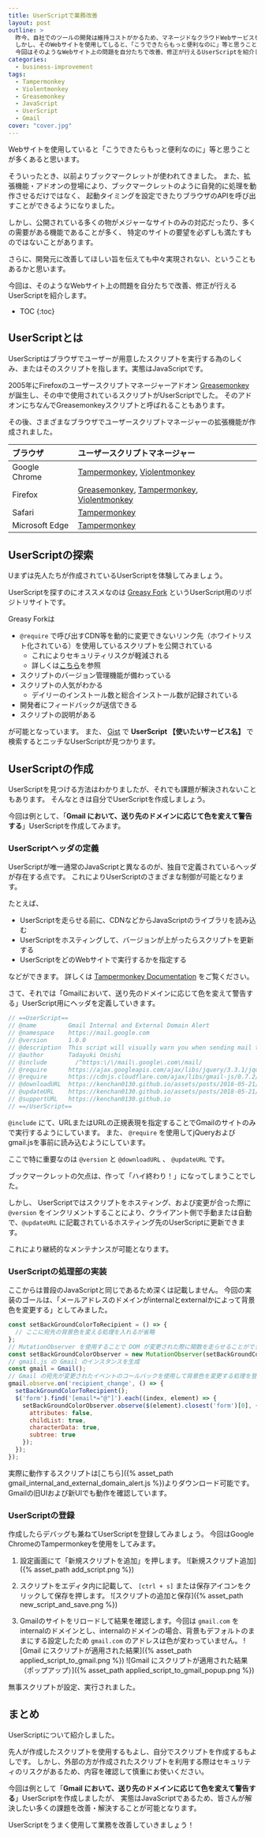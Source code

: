 ```yaml
---
title: UserScriptで業務改善
layout: post
outline: >
  昨今、自社でのツールの開発は維持コストがかるため、マネージドなクラウドWebサービスを使用することが多くなってきています。
  しかし、そのWebサイトを使用してしると、「こうできたらもっと便利なのに」等と思うことも多々あります。
  今回はそのようなWebサイト上の問題を自分たちで改善、修正が行えるUserScriptを紹介します。
categories:
  - business-improvement
tags:
  - Tampermonkey
  - Violentmonkey
  - Greasemonkey
  - JavaScript
  - UserScript
  - Gmail
cover: "cover.jpg"
---
```


Webサイトを使用していると「こうできたらもっと便利なのに」等と思うことが多くあると思います。

そういったとき、以前よりブックマークレットが使われてきました。
また、拡張機能・アドオンの登場により、ブックマークレットのように自発的に処理を動作させるだけではなく、
起動タイミングを設定できたりブラウザのAPIを呼び出すことができるようになりました。

しかし、公開されている多くの物がメジャーなサイトのみの対応だったり、多くの需要がある機能であることが多く、
特定のサイトの要望を必ずしも満たすものではないことがあります。

さらに、開発元に改善してほしい旨を伝えても中々実現されない、ということもあるかと思います。

今回は、そのようなWebサイト上の問題を自分たちで改善、修正が行えるUserScriptを紹介します。

* TOC
{:toc}

## UserScriptとは

UserScriptはブラウザでユーザーが用意したスクリプトを実行する為のしくみ、またはそのスクリプトを指します。実態はJavaScriptです。

2005年にFirefoxのユーザースクリプトマネージャーアドオン [Greasemonkey](https://addons.mozilla.org/ja/firefox/addon/greasemonkey/) が誕生し、その中で使用されているスクリプトがUserScriptでした。
そのアドオンにちなんでGreasemonkeyスクリプトと呼ばれることもあります。

その後、さまざまなブラウザでユーザースクリプトマネージャーの拡張機能が作成されました。

| ブラウザ       | ユーザースクリプトマネージャー                                                                                                                                                                                                   |
|:---------------|:---------------------------------------------------------------------------------------------------------------------------------------------------------------------------------------------------------------------------------|
| Google Chrome  | [Tampermonkey](https://chrome.google.com/webstore/detail/tampermonkey/dhdgffkkebhmkfjojejmpbldmpobfkfo), [Violentmonkey](https://chrome.google.com/webstore/detail/violentmonkey/jinjaccalgkegednnccohejagnlnfdag)               |
| Firefox        | [Greasemonkey](https://addons.mozilla.org/ja/firefox/addon/greasemonkey/), [Tampermonkey](https://addons.mozilla.org/ja/firefox/addon/tampermonkey/), [Violentmonkey](https://addons.mozilla.org/ja/firefox/addon/tampermonkey/) |
| Safari         | [Tampermonkey](http://tampermonkey.net/?browser=safari)                                                                                                                                                                          |
| Microsoft Edge | [Tampermonkey](http://tampermonkey.net/?browser=edge)                                                                                                                                                                            |

## UserScriptの探索

Uまずは先人たちが作成されているUserScriptを体験してみましょう。

UserScriptを探すのにオススメなのは [Greasy Fork](https://greasyfork.org/) というUserScript用のリポジトリサイトです。

Greasy Forkは

- `@require` で呼び出すCDN等を動的に変更できないリンク先（ホワイトリスト化されている）を使用しているスクリプトを公開されている
  - これによりセキュリティリスクが軽減される
  - 詳しくは[こちら](https://greasyfork.org/help/external-scripts)を参照
- スクリプトのバージョン管理機能が備わっている
- スクリプトの人気がわかる
  - デイリーのインストール数と総合インストール数が記録されている
- 開発者にフィードバックが送信できる
- スクリプトの説明がある

が可能となっています。
また、 [Gist](https://gist.github.com/) で **UserScript 【使いたいサービス名】** で検索するとニッチなUserScriptが見つかります。

## UserScriptの作成

UserScriptを見つける方法はわかりましたが、それでも課題が解決されないこともあります。
そんなときは自分でUserScriptを作成しましょう。

今回は例として、「**Gmail において、送り先のドメインに応じて色を変えて警告する**」UserScriptを作成してみます。

### UserScriptヘッダの定義

UserScriptが唯一通常のJavaScriptと異なるのが、独自で定義されているヘッダが存在する点です。
これによりUserScriptのさまざまな制御が可能となります。

たとえば、

- UserScriptを走らせる前に、CDNなどからJavaScriptのライブラリを読み込む
- UserScriptをホスティングして、バージョンが上がったらスクリプトを更新する
- UserScriptをどのWebサイトで実行するかを指定する

などができます。
詳しくは [Tampermonkey Documentation](http://tampermonkey.net/documentation.php) をご覧ください。

さて、それでは「Gmailにおいて、送り先のドメインに応じて色を変えて警告する」UserScript用にヘッダを定義していきます。

```js
// ==UserScript==
// @name         Gmail Internal and External Domain Alert
// @namespace    https://mail.google.com
// @version      1.0.0
// @description  This script will visually warn you when sending mail to other than the regulated domain in Gmail.
// @author       Tadayuki Onishi
// @include        /^https:\/\/mail\.google\.com\/mail/
// @require      https://ajax.googleapis.com/ajax/libs/jquery/3.3.1/jquery.min.js
// @require      https://cdnjs.cloudflare.com/ajax/libs/gmail-js/0.7.2/gmail.min.js
// @downloadURL  https://kenchan0130.github.io/assets/posts/2018-05-21/1/gmail_internal_and_external_domain_alert.js
// @updateURL    https://kenchan0130.github.io/assets/posts/2018-05-21/1/gmail_internal_and_external_domain_alert.js
// @supportURL   https://kenchan0130.github.io
// ==/UserScript==
```

`@include` にて、URLまたはURLの正規表現を指定することでGmailのサイトのみで実行するようにしています。
また、 `@require` を使用してjQueryおよびgmail.jsを事前に読み込むようにしています。

ここで特に重要なのは `@version` と `@downloadURL` 、 `@updateURL` です。

ブックマークレットの欠点は、作って「ハイ終わり！」になってしまうことでした。

しかし、 UserScriptではスクリプトをホスティング、および変更が合った際に `@version` をインクリメントすることにより、クライアント側で手動または自動で、`@updateURL` に記載されているホスティング先のUserScriptに更新できます。

これにより継続的なメンテナンスが可能となります。

### UserScriptの処理部の実装

ここからは普段のJavaScriptと同じであるため深くは記載しません。
今回の実装のゴールは、「メールアドレスのドメインがinternalとexternalかによって背景色を変更する」としてみました。

```js
const setBackGroundColorToRecipient = () => {
  // ここに宛先の背景色を変える処理を入れるが省略
};
// MutationObserver を使用することで DOM が変更された際に関数を走らせることができる
const setBackGroundColorObserver = new MutationObserver(setBackGroundColorToRecipient);
// gmail.js の Gmail のインスタンスを生成
const gmail = Gmail();
// Gmail の宛先が変更されたイベントのコールバックを使用して背景色を変更する処理を登録する
gmail.observe.on('recipient_change', () => {
  setBackGroundColorToRecipient();
  $('form').find('[email*="@"]').each((index, element) => {
    setBackGroundColorObserver.observe($(element).closest('form')[0], {
      attributes: false,
      childList: true,
      characterData: true,
      subtree: true
    });
  });
});
```

実際に動作するスクリプトは[こちら]({% asset_path gmail_internal_and_external_domain_alert.js %})よりダウンロード可能です。
Gmailの旧UIおよび新UIでも動作を確認しています。

### UserScriptの登録

作成したらデバッグも兼ねてUserScriptを登録してみましょう。
今回はGoogle ChromeのTampermonkeyを使用をしてみます。

1. 設定画面にて「新規スクリプトを追加」を押します。
![新規スクリプト追加]({% asset_path add_script.png %})

2. スクリプトをエディタ内に記載して、 `[ctrl + s]` または保存アイコンをクリックして保存を押します。
![スクリプトの追加と保存]({% asset_path new_script_and_save.png %})

3. Gmailのサイトをリロードして結果を確認します。今回は `gmail.com` をinternalのドメインとし、internalのドメインの場合、背景もデフォルトのままにする設定したため `gmail.com` のアドレスは色が変わっていません。
![Gmail にスクリプトが適用された結果]({% asset_path applied_script_to_gmail.png %})
![Gmail にスクリプトが適用された結果（ポップアップ）]({% asset_path applied_script_to_gmail_popup.png %})

無事スクリプトが設定、実行されました。

## まとめ

UserScriptについて紹介しました。

先人が作成したスクリプトを使用するもよし、自分でスクリプトを作成するもよしです。
しかし、外部の方が作成されたスクリプトを利用する際はセキュリティのリスクがあるため、内容を確認して慎重にお使いください。

今回は例として「**Gmail において、送り先のドメインに応じて色を変えて警告する**」UserScriptを作成しましたが、
実態はJavaScriptであるため、皆さんが解決したい多くの課題を改善・解決することが可能となります。

UserScriptをうまく使用して業務を改善していきましょう！
